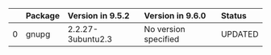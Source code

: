 <!-- markdown-link-check-disable -->

|    | Package   | Version in 9.5.2   | Version in 9.6.0     | Status   |
|---:|:----------|:-------------------|:---------------------|:---------|
|  0 | gnupg     | 2.2.27-3ubuntu2.3  | No version specified | UPDATED  |